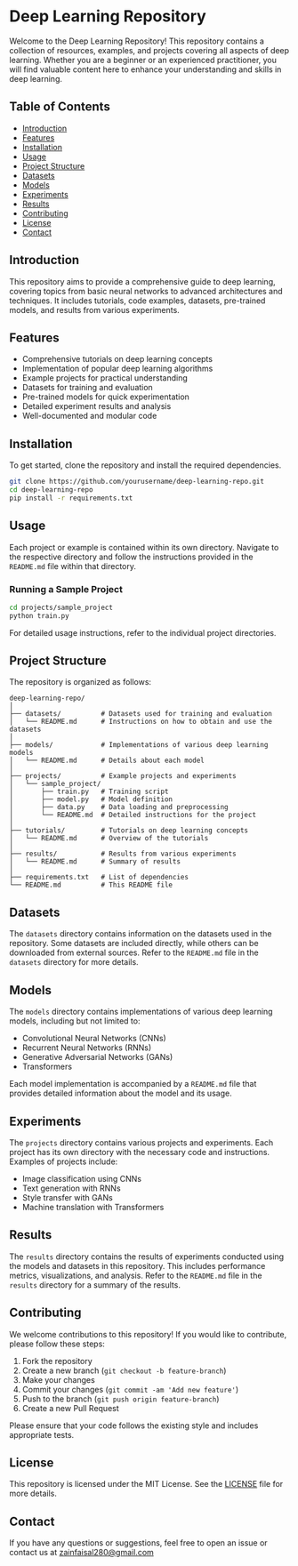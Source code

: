 # Deep Learning Repository

Welcome to the Deep Learning Repository! This repository contains a collection of resources, examples, and projects covering all aspects of deep learning. Whether you are a beginner or an experienced practitioner, you will find valuable content here to enhance your understanding and skills in deep learning.

## Table of Contents

- [Introduction](#introduction)
- [Features](#features)
- [Installation](#installation)
- [Usage](#usage)
- [Project Structure](#project-structure)
- [Datasets](#datasets)
- [Models](#models)
- [Experiments](#experiments)
- [Results](#results)
- [Contributing](#contributing)
- [License](#license)
- [Contact](#contact)

## Introduction

This repository aims to provide a comprehensive guide to deep learning, covering topics from basic neural networks to advanced architectures and techniques. It includes tutorials, code examples, datasets, pre-trained models, and results from various experiments.

## Features

- Comprehensive tutorials on deep learning concepts
- Implementation of popular deep learning algorithms
- Example projects for practical understanding
- Datasets for training and evaluation
- Pre-trained models for quick experimentation
- Detailed experiment results and analysis
- Well-documented and modular code

## Installation

To get started, clone the repository and install the required dependencies.

```bash
git clone https://github.com/yourusername/deep-learning-repo.git
cd deep-learning-repo
pip install -r requirements.txt
```

## Usage

Each project or example is contained within its own directory. Navigate to the respective directory and follow the instructions provided in the `README.md` file within that directory.

### Running a Sample Project

```bash
cd projects/sample_project
python train.py
```

For detailed usage instructions, refer to the individual project directories.

## Project Structure

The repository is organized as follows:

```
deep-learning-repo/
│
├── datasets/          # Datasets used for training and evaluation
│   └── README.md      # Instructions on how to obtain and use the datasets
│
├── models/            # Implementations of various deep learning models
│   └── README.md      # Details about each model
│
├── projects/          # Example projects and experiments
│   └── sample_project/
│       ├── train.py   # Training script
│       ├── model.py   # Model definition
│       ├── data.py    # Data loading and preprocessing
│       └── README.md  # Detailed instructions for the project
│
├── tutorials/         # Tutorials on deep learning concepts
│   └── README.md      # Overview of the tutorials
│
├── results/           # Results from various experiments
│   └── README.md      # Summary of results
│
├── requirements.txt   # List of dependencies
└── README.md          # This README file
```

## Datasets

The `datasets` directory contains information on the datasets used in the repository. Some datasets are included directly, while others can be downloaded from external sources. Refer to the `README.md` file in the `datasets` directory for more details.

## Models

The `models` directory contains implementations of various deep learning models, including but not limited to:

- Convolutional Neural Networks (CNNs)
- Recurrent Neural Networks (RNNs)
- Generative Adversarial Networks (GANs)
- Transformers

Each model implementation is accompanied by a `README.md` file that provides detailed information about the model and its usage.

## Experiments

The `projects` directory contains various projects and experiments. Each project has its own directory with the necessary code and instructions. Examples of projects include:

- Image classification using CNNs
- Text generation with RNNs
- Style transfer with GANs
- Machine translation with Transformers

## Results

The `results` directory contains the results of experiments conducted using the models and datasets in this repository. This includes performance metrics, visualizations, and analysis. Refer to the `README.md` file in the `results` directory for a summary of the results.

## Contributing

We welcome contributions to this repository! If you would like to contribute, please follow these steps:

1. Fork the repository
2. Create a new branch (`git checkout -b feature-branch`)
3. Make your changes
4. Commit your changes (`git commit -am 'Add new feature'`)
5. Push to the branch (`git push origin feature-branch`)
6. Create a new Pull Request

Please ensure that your code follows the existing style and includes appropriate tests.

## License

This repository is licensed under the MIT License. See the [LICENSE](LICENSE) file for more details.

## Contact

If you have any questions or suggestions, feel free to open an issue or contact us at zainfaisal280@gmail.com
